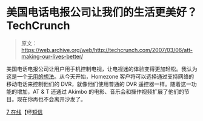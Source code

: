 # 美国电话电报公司让我们的生活更美好？TechCrunch

> 原文：<https://web.archive.org/web/http://techcrunch.com/2007/03/06/att-making-our-lives-better/>

美国电话电报公司让用户用手机控制电视，让电视迷的体验变得更加轻松。我认为这是一个[无用的想法](https://web.archive.org/web/20160407054529/http://crunchgear.com/2007/03/02/sony-ericssons-newest-convergence-device-big-let-down/)。从今天开始，Homezone 客户将可以选择通过支持网络的移动电话来控制他们的 DVR，就像他们使用普通的 DVR 遥控器一样。随着这一功能的增加，AT & T 还通过 Akimbo 的电影、音乐会和操作视频扩展了他们的节目。现在你再也不会离开沙发了。

[7 在线](https://web.archive.org/web/20160407054529/http://abclocal.go.com/wabc/story?section=sci_tech&id=5095064)【经[短信](https://web.archive.org/web/20160407054529/http://www.textually.org/textually/archives/2007/03/015217.htm)